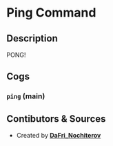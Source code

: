# Ping Command

## Description

PONG!

## Cogs

### `ping` (**main**)

## Contibutors & Sources

- Created by **[DaFri_Nochiterov](https://gitlab.com/dafri-nochiterov)**
